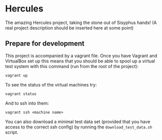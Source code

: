Hercules
========

The amazing Hercules project, taking the stone out of Sisyphus hands! (A real project description should be inserted here at some point)

Prepare for development
------------------------

This project is accompanied by a vagrant file. Once you have Vagrant and VirtualBox set up this means that you should be able to spool up a virtual test system with this command (run from the root of the project):

    vagrant up
    
To see the status of the virtual machines try:

    vagrant status
    
And to ssh into them:

    vagrant ssh <machine name>
    
You can also download a minimal test data set (provided that you have access to the correct ssh config) by running the `download_test_data.sh` script.

